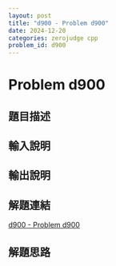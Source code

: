 ```yaml
---
layout: post
title: "d900 - Problem d900"
date: 2024-12-20
categories: zerojudge cpp
problem_id: d900
---
```


# Problem d900

## 題目描述



## 輸入說明



## 輸出說明



## 解題連結

[d900 - Problem d900](https://zerojudge.tw/ShowProblem?problemid=d900)

## 解題思路

